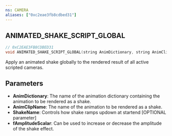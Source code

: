 ```yaml
---
ns: CAMERA
aliases: ["0xc2eae3fb8cdbed31"]
---
```

## ANIMATED_SHAKE_SCRIPT_GLOBAL

```c
// 0xC2EAE3FB8CDBED31
void ANIMATED_SHAKE_SCRIPT_GLOBAL(string AnimDictionary, string AnimClipName, string ShakeName, float fAmplitudeScalar);
```

Apply an animated shake globally to the rendered result of all active scripted cameras.


## Parameters
* **AnimDictionary**: The name of the animation dictionary containing the animation to be rendered as a shake.
* **AnimClipName**: The name of the animation to be rendered as a shake.
* **ShakeName**: Controls how shake ramps updown at startend [OPTIONAL parameter]
* **fAmplitudeScalar**: Can be used to increase or decrease the amplitude of the shake effect.
